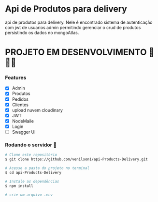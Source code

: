 # Api de Produtos para delivery

api de produtos para delivery. Nele é encontrado sistema de autenticação com jwt de usuarios admin permitindo gerenciar o crud de produtos persistindo os dados no mongoAtlas.

# PROJETO EM DESENVOLVIMENTO 🚧🚧🚧

### Features

- [x] Admin
- [x] Produtos
- [x] Pedidos
- [x] Clientes
- [x] upload nuvem cloudinary
- [x] JWT
- [x] NodeMaile
- [x] Login
- [ ] Swagger UI

### Rodando o servidor 🚀

```bash
# Clone este repositório
$ git clone https://github.com/venilson1/api-Products-Delivery.git

# Acesse a pasta do projeto no terminal
$ cd api-Products-Delivery

# Instale as dependências
$ npm install

# crie um arquivo .env
```

